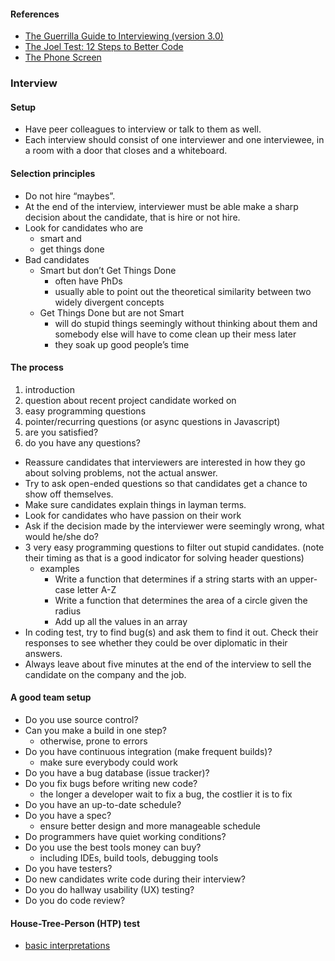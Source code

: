 #### References

- [The Guerrilla Guide to Interviewing (version 3.0)](https://www.joelonsoftware.com/2006/10/25/the-guerrilla-guide-to-interviewing-version-30/)
- [The Joel Test: 12 Steps to Better Code](https://www.joelonsoftware.com/2000/08/09/the-joel-test-12-steps-to-better-code/)
- [The Phone Screen](https://www.joelonsoftware.com/2006/10/24/the-phone-screen-2/)

### Interview

#### Setup

- Have peer colleagues to interview or talk to them as well.
- Each interview should consist of one interviewer and one interviewee, in a room with a door that closes and a whiteboard.

#### Selection principles

- Do not hire “maybes”.
- At the end of the interview, interviewer must be able make a sharp decision about the candidate, that is hire or not hire.
- Look for candidates who are
  - smart and
  - get things done
- Bad candidates
  - Smart but don’t Get Things Done
    - often have PhDs
    - usually able to point out the theoretical similarity between two widely divergent concepts
  - Get Things Done but are not Smart
    - will do stupid things seemingly without thinking about them and somebody else will have to come clean up their mess later
    - they soak up good people’s time

#### The process

1. introduction
2. question about recent project candidate worked on
3. easy programming questions
4. pointer/recurring questions (or async questions in Javascript)
5. are you satisfied?
6. do you have any questions?


- Reassure candidates that interviewers are interested in how they go about solving problems, not the actual answer.
- Try to ask open-ended questions so that candidates get a chance to show off themselves.
- Make sure candidates explain things in layman terms.
- Look for candidates who have passion on their work
- Ask if the decision made by the interviewer were seemingly wrong, what would he/she do?
- 3 very easy programming questions to filter out stupid candidates. (note their timing as that is a good indicator for solving header questions)
  - examples
    - Write a function that determines if a string starts with an upper-case letter A-Z
    - Write a function that determines the area of a circle given the radius
    - Add up all the values in an array
- In coding test, try to find bug(s) and ask them to find it out. Check their responses to see whether they could be over diplomatic in their answers.
- Always leave about five minutes at the end of the interview to sell the candidate on the company and the job.

#### A good team setup

- Do you use source control?
- Can you make a build in one step?
  - otherwise, prone to errors
- Do you have continuous integration (make frequent builds)?
  - make sure everybody could work
- Do you have a bug database (issue tracker)?
- Do you fix bugs before writing new code?
  - the longer a developer wait to fix a bug, the costlier it is to fix
- Do you have an up-to-date schedule?
- Do you have a spec?
  - ensure better design and more manageable schedule
- Do programmers have quiet working conditions?
- Do you use the best tools money can buy?
  - including IDEs, build tools, debugging tools
- Do you have testers?
- Do new candidates write code during their interview?
- Do you do hallway usability (UX) testing?
- Do you do code review?

#### House-Tree-Person (HTP) test

- [basic interpretations](https://alexhokl.com/htp)
